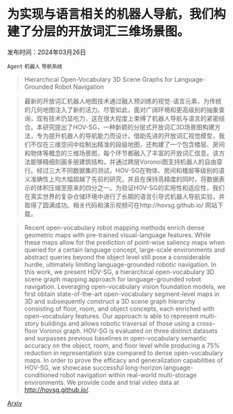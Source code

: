 # 为实现与语言相关的机器人导航，我们构建了分层的开放词汇三维场景图。

发布时间：2024年03月26日

`Agent` `机器人` `导航系统`

> Hierarchical Open-Vocabulary 3D Scene Graphs for Language-Grounded Robot Navigation

> 最新的开放词汇机器人地图技术通过融入预训练的视觉-语言元素，为传统的几何地图注入了新的活力。尽管如此，面对广阔环境和更高级别的抽象查询，现有技术仍显吃力，这在很大程度上束缚了机器人导航与语言的紧密结合。本研究提出了HOV-SG，一种新颖的分层式开放词汇3D场景图构建方法，专为提升机器人的导航能力而设计。借助先进的开放词汇视觉模型，我们不仅在三维空间中绘制出精准的段级地图，还构建了一个包含楼层、房间和物体等概念的三维场景图，每个环节都融入了丰富的开放词汇信息。该方法能够精细刻画多层建筑结构，并通过跨层Voronoi图支持机器人的自由穿行。经过三大不同数据集的测试，HOV-SG在物体、房间和楼层等级别的语义准确性上均大幅超越了先前的研究，并且在保持高精度的同时，将数据表示的体积压缩至原来的四分之一。为验证HOV-SG的实用性和适应性，我们在真实世界的复杂仓储环境中进行了长期的语言引导式机器人导航实验，并取得了圆满成功。相关代码和演示视频可在http://hovsg.github.io/ 网站下载。

> Recent open-vocabulary robot mapping methods enrich dense geometric maps with pre-trained visual-language features. While these maps allow for the prediction of point-wise saliency maps when queried for a certain language concept, large-scale environments and abstract queries beyond the object level still pose a considerable hurdle, ultimately limiting language-grounded robotic navigation. In this work, we present HOV-SG, a hierarchical open-vocabulary 3D scene graph mapping approach for language-grounded robot navigation. Leveraging open-vocabulary vision foundation models, we first obtain state-of-the-art open-vocabulary segment-level maps in 3D and subsequently construct a 3D scene graph hierarchy consisting of floor, room, and object concepts, each enriched with open-vocabulary features. Our approach is able to represent multi-story buildings and allows robotic traversal of those using a cross-floor Voronoi graph. HOV-SG is evaluated on three distinct datasets and surpasses previous baselines in open-vocabulary semantic accuracy on the object, room, and floor level while producing a 75% reduction in representation size compared to dense open-vocabulary maps. In order to prove the efficacy and generalization capabilities of HOV-SG, we showcase successful long-horizon language-conditioned robot navigation within real-world multi-storage environments. We provide code and trial video data at http://hovsg.github.io/.

[Arxiv](https://arxiv.org/abs/2403.17846)